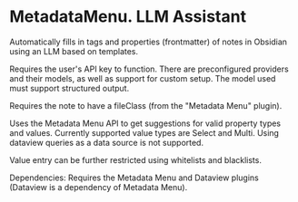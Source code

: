 # MetadataMenu. LLM Assistant
Automatically fills in tags and properties (frontmatter) of notes in Obsidian using an LLM based on templates.

Requires the user's API key to function. There are preconfigured providers and their models, as well as support for custom setup. The model used must support structured output.

Requires the note to have a fileClass (from the "Metadata Menu" plugin).

Uses the Metadata Menu API to get suggestions for valid property types and values. Currently supported value types are Select and Multi. Using dataview queries as a data source is not supported.

Value entry can be further restricted using whitelists and blacklists.

Dependencies: Requires the Metadata Menu and Dataview plugins (Dataview is a dependency of Metadata Menu).
